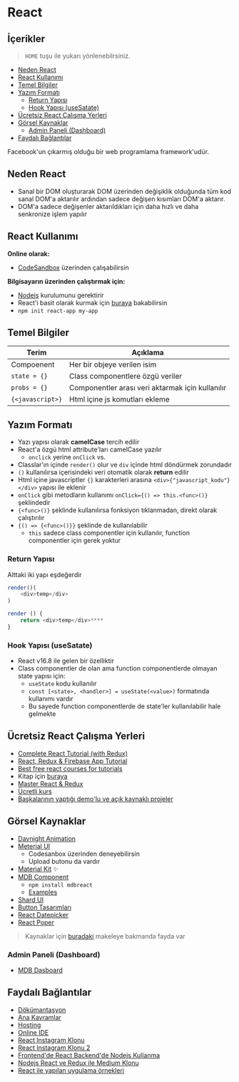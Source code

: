 # React <!-- omit in toc -->

## İçerikler <!-- omit in toc -->

> `HOME` tuşu ile yukarı yönlenebilrsiniz.

- [Neden React](#Neden-React)
- [React Kullanımı](#React-Kullan%C4%B1m%C4%B1)
- [Temel Bilgiler](#Temel-Bilgiler)
- [Yazım Formatı](#Yaz%C4%B1m-Format%C4%B1)
  - [Return Yapısı](#Return-Yap%C4%B1s%C4%B1)
  - [Hook Yapısı (useSatate)](#Hook-Yap%C4%B1s%C4%B1-useSatate)
- [Ücretsiz React Çalışma Yerleri](#%C3%9Ccretsiz-React-%C3%87al%C4%B1%C5%9Fma-Yerleri)
- [Görsel Kaynaklar](#G%C3%B6rsel-Kaynaklar)
  - [Admin Paneli (Dashboard)](#Admin-Paneli-Dashboard)
- [Faydalı Bağlantılar](#Faydal%C4%B1-Ba%C4%9Flant%C4%B1lar)

Facebook'un çıkarmış olduğu bir web programlama framework'udür.

## Neden React

- Sanal bir DOM oluşturarak DOM üzerinden değişiklik olduğunda tüm kod sanal DOM'a aktarılır ardından sadece değişen kısımları DOM'a aktarır.
- DOM'a sadece değişenler aktarıldıkları için daha hızlı ve daha senkronize işlem yapılır

## React Kullanımı

**Online olarak:**

- [CodeSandbox] üzerinden çalışabilirsin

**Bilgisayarın üzerinden çalıştırmak için:**

- [Nodejs] kurulumunu gerektirir
- React'i basit olarak kurmak için [buraya][react kurulumu] bakabilirsin
- `npm init react-app my-app`

## Temel Bilgiler

| Terim            | Açıklama                                         |
| ---------------- | ------------------------------------------------ |
| Compoenent       | Her bir objeye verilen isim                      |
| `state = {}`     | Class componentlere özgü veriler                 |
| `probs = {}`     | Componentler arası veri aktarmak için kullanılır |
| `{<javascript>}` | Html içine js komutları ekleme                   |

## Yazım Formatı

- Yazı yapısı olarak **camelCase** tercih edilir
- React'a özgü html attribute'ları camelCase yazılır
  - `onclick` yerine `onClick` vs.
- Classlar'ın içinde `render()` olur ve `div` içinde html döndürmek zorundadır
- `()` kullanılırsa içerisindeki veri otomatik olarak **return** edilir
- Html içine javascriptler `{}` karakterleri arasına `<div>{"javascript_kodu"}</div>` yapısı ile eklenir
- `onClick` gibi metodların kullanımı `onClick={() => this.<func>()}` şeklindedir
- `{<func>()}` şeklinde kullanılırsa fonksiyon tıklanmadan, direkt olarak çalıştırılır
- `{() => {<func>()}}` şeklinde de kullanılabilir
  - `this` sadece class componentler için kullanılır, function componentler için gerek yoktur

### Return Yapısı

Alttaki iki yapı eşdeğerdir

```js
render()(
    <div>temp</div>
)

render () {
    return <div>temp</div>****
}
```

### Hook Yapısı (useSatate)

- React v16.8 ile gelen bir özelliktir
- Class componentler de olan ama function componentlerde olmayan state yapısı için:
  - `useState` kodu kullanılır
  - `const [<state>, <handler>] = useState(<value>)` formatında kullanımı vardır
  - Bu sayede function componentlerde de state'ler kullanılabilir hale gelmekte

## Ücretsiz React Çalışma Yerleri

- [Complete React Tutorial (with Redux)]
- [React, Redux & Firebase App Tutorial]
- [Best free react courses for tutorials]
- Kitap için [buraya][road to learn react]
- [Master React & Redux]
- [Ücretli kurs][react udemy - ücretli]
- [Başkalarının yaptığı demo'lu ve açık kaynaklı projeler][açık kaynak react projeleri]

## Görsel Kaynaklar

- [Daynight Animation](https://codepen.io/Catagen/pen/PqYdXR/)
- [Meterial UI](https://github.com/mui-org/material-ui)
  - Codesanbox üzerinden deneyebilirsin
  - Upload butonu da vardır
- [Material Kit] ✨
- [MDB Component]
  - `npm install mdbreact`
  - [Examples](https://mdbootstrap.com/docs/react/css/background-image/)
- [Shard UI]
- [Button Tasarımları][reactjs awesome button]
- [React Datepicker]
- [React Poper]

> Kaynaklar için [buradaki][react ui compenent framework] makeleye bakmanda fayda var

### Admin Paneli (Dashboard)

- [MDB Dasboard]

## Faydalı Bağlantılar

- [Dökümantasyon](https://reactjs.org/docs/getting-started.html)
- [Ana Kavramlar](https://reactjs.org/docs/hello-world.html)
- [Hosting](https://www.roast.io/for/react)
- [Online IDE](https://codesandbox.io/s/new)
- [React Instagram Klonu][react instagram clone]
- [React Instagram Klonu 2][react instagram clone 2]
- [Frontend'de React Backend'de Nodejs Kullanma]
- [Nodejs React ve Redux ile Medium Klonu][medium clone]
- [React ile yapılan uygulama örnekleri]

[react instagram clone]: https://github.com/yedehrab/React-Instagram-Clone-2.0
[react instagram clone 2]: https://github.com/hibiken/hackafy
[medium clone]: https://github.com/krissnawat/medium-clone-on-node
[reactjs awesome button]: https://caferati.me/demo/react-awesome-button
[master react & redux]: https://bahdcasts.com/courses/learn-react-redux
[complete react tutorial (with redux)]: https://www.youtube.com/playlist?list=PL4cUxeGkcC9ij8CfkAY2RAGb-tmkNwQHG
[best free react courses for tutorials]: https://designrevision.com/best-free-react-tutorials-courses/
[road to learn react]: ../res/the-road-to-learn-react.pdf
[react udemy - ücretli]: https://www.udemy.com/react-the-complete-guide-incl-redux/
[açık kaynak react projeleri]: https://react.rocks/
[react ile yapılan uygulama örnekleri]: https://madewithreact.com/
[codesandbox]: https://codesandbox.io/
[nodejs]: https://nodejs.org/en/download/
[react kurulumu]: https://github.com/facebook/create-react-app
[react datepicker]: https://reactdatepicker.com/#example-10
[react poper]: https://github.com/FezVrasta/react-popper
[mdb component]: https://mdbootstrap.com/docs/react/components/demo/
[shard ui]: https://designrevision.com/docs/shards-react/getting-started
[react, redux & firebase app tutorial]: https://www.youtube.com/playlist?list=PL4cUxeGkcC9iWstfXntcj8f-dFZ4UtlN3
[material kit]: https://demos.creative-tim.com/material-kit-react/#/
[react ui compenent framework]: https://www.codeinwp.com/blog/react-ui-component-libraries-frameworks/
[mdb dasboard]: https://mdbootstrap.com/previews/free-templates/react-admin-dashboard/
[frontend'de react backend'de nodejs kullanma]: https://www.freecodecamp.org/news/how-to-make-create-react-app-work-with-a-node-backend-api-7c5c48acb1b0/
